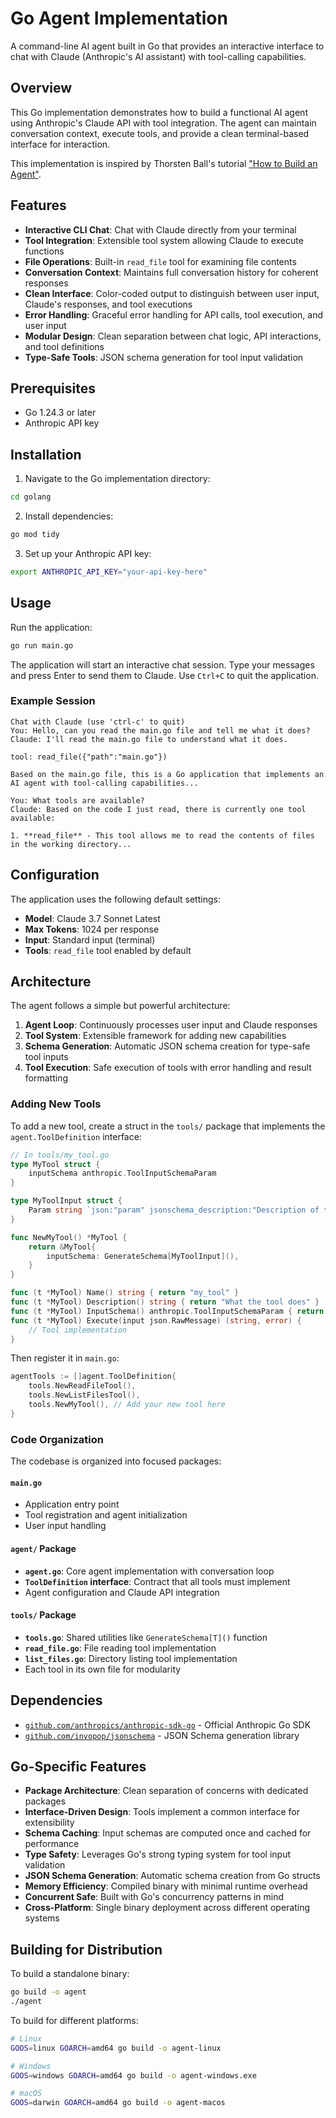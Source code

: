 # Go Agent Implementation

A command-line AI agent built in Go that provides an interactive interface to chat with Claude (Anthropic's AI assistant) with tool-calling capabilities.

## Overview

This Go implementation demonstrates how to build a functional AI agent using Anthropic's Claude API with tool integration. The agent can maintain conversation context, execute tools, and provide a clean terminal-based interface for interaction.

This implementation is inspired by Thorsten Ball's tutorial ["How to Build an Agent"](https://ampcode.com/how-to-build-an-agent).

## Features

- **Interactive CLI Chat**: Chat with Claude directly from your terminal
- **Tool Integration**: Extensible tool system allowing Claude to execute functions
- **File Operations**: Built-in `read_file` tool for examining file contents
- **Conversation Context**: Maintains full conversation history for coherent responses
- **Clean Interface**: Color-coded output to distinguish between user input, Claude's responses, and tool executions
- **Error Handling**: Graceful error handling for API calls, tool execution, and user input
- **Modular Design**: Clean separation between chat logic, API interactions, and tool definitions
- **Type-Safe Tools**: JSON schema generation for tool input validation

## Prerequisites

- Go 1.24.3 or later
- Anthropic API key

## Installation

1. Navigate to the Go implementation directory:
```bash
cd golang
```

2. Install dependencies:
```bash
go mod tidy
```

3. Set up your Anthropic API key:
```bash
export ANTHROPIC_API_KEY="your-api-key-here"
```

## Usage

Run the application:
```bash
go run main.go
```

The application will start an interactive chat session. Type your messages and press Enter to send them to Claude. Use `Ctrl+C` to quit the application.

### Example Session
```
Chat with Claude (use 'ctrl-c' to quit)
You: Hello, can you read the main.go file and tell me what it does?
Claude: I'll read the main.go file to understand what it does.

tool: read_file({"path":"main.go"})

Based on the main.go file, this is a Go application that implements an AI agent with tool-calling capabilities...

You: What tools are available?
Claude: Based on the code I just read, there is currently one tool available:

1. **read_file** - This tool allows me to read the contents of files in the working directory...
```

## Configuration

The application uses the following default settings:
- **Model**: Claude 3.7 Sonnet Latest
- **Max Tokens**: 1024 per response
- **Input**: Standard input (terminal)
- **Tools**: `read_file` tool enabled by default

## Architecture

The agent follows a simple but powerful architecture:

1. **Agent Loop**: Continuously processes user input and Claude responses
2. **Tool System**: Extensible framework for adding new capabilities
3. **Schema Generation**: Automatic JSON schema creation for type-safe tool inputs
4. **Tool Execution**: Safe execution of tools with error handling and result formatting

### Adding New Tools

To add a new tool, create a struct in the `tools/` package that implements the `agent.ToolDefinition` interface:

```go
// In tools/my_tool.go
type MyTool struct {
    inputSchema anthropic.ToolInputSchemaParam
}

type MyToolInput struct {
    Param string `json:"param" jsonschema_description:"Description of the parameter"`
}

func NewMyTool() *MyTool {
    return &MyTool{
        inputSchema: GenerateSchema[MyToolInput](),
    }
}

func (t *MyTool) Name() string { return "my_tool" }
func (t *MyTool) Description() string { return "What the tool does" }
func (t *MyTool) InputSchema() anthropic.ToolInputSchemaParam { return t.inputSchema }
func (t *MyTool) Execute(input json.RawMessage) (string, error) {
    // Tool implementation
}
```

Then register it in `main.go`:
```go
agentTools := []agent.ToolDefinition{
    tools.NewReadFileTool(),
    tools.NewListFilesTool(),
    tools.NewMyTool(), // Add your new tool here
}
```

### Code Organization

The codebase is organized into focused packages:

#### **`main.go`**
- Application entry point
- Tool registration and agent initialization
- User input handling

#### **`agent/` Package**
- **`agent.go`**: Core agent implementation with conversation loop
- **`ToolDefinition` interface**: Contract that all tools must implement
- Agent configuration and Claude API integration

#### **`tools/` Package**
- **`tools.go`**: Shared utilities like `GenerateSchema[T]()` function
- **`read_file.go`**: File reading tool implementation
- **`list_files.go`**: Directory listing tool implementation
- Each tool in its own file for modularity

## Dependencies

- [`github.com/anthropics/anthropic-sdk-go`](https://github.com/anthropics/anthropic-sdk-go) - Official Anthropic Go SDK
- [`github.com/invopop/jsonschema`](https://github.com/invopop/jsonschema) - JSON Schema generation library

## Go-Specific Features

- **Package Architecture**: Clean separation of concerns with dedicated packages
- **Interface-Driven Design**: Tools implement a common interface for extensibility
- **Schema Caching**: Input schemas are computed once and cached for performance
- **Type Safety**: Leverages Go's strong typing system for tool input validation
- **JSON Schema Generation**: Automatic schema creation from Go structs
- **Memory Efficiency**: Compiled binary with minimal runtime overhead
- **Concurrent Safe**: Built with Go's concurrency patterns in mind
- **Cross-Platform**: Single binary deployment across different operating systems

## Building for Distribution

To build a standalone binary:
```bash
go build -o agent
./agent
```

To build for different platforms:
```bash
# Linux
GOOS=linux GOARCH=amd64 go build -o agent-linux

# Windows
GOOS=windows GOARCH=amd64 go build -o agent-windows.exe

# macOS
GOOS=darwin GOARCH=amd64 go build -o agent-macos
``` 